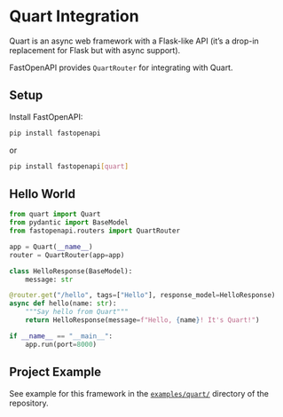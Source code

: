# Quart Integration

Quart is an async web framework with a Flask-like API (it’s a drop-in replacement for Flask but with async support).

FastOpenAPI provides `QuartRouter` for integrating with Quart.

## Setup

Install FastOpenAPI:
```bash
pip install fastopenapi
```
or
```bash
pip install fastopenapi[quart]
```

## Hello World

```python
from quart import Quart
from pydantic import BaseModel
from fastopenapi.routers import QuartRouter

app = Quart(__name__)
router = QuartRouter(app=app)

class HelloResponse(BaseModel):
    message: str

@router.get("/hello", tags=["Hello"], response_model=HelloResponse)
async def hello(name: str):
    """Say hello from Quart"""
    return HelloResponse(message=f"Hello, {name}! It's Quart!")

if __name__ == "__main__":
    app.run(port=8000)

```

## Project Example

See example for this framework in the [`examples/quart/`](https://github.com/mr-fatalyst/fastopenapi/tree/master/examples/quart) directory of the repository.
